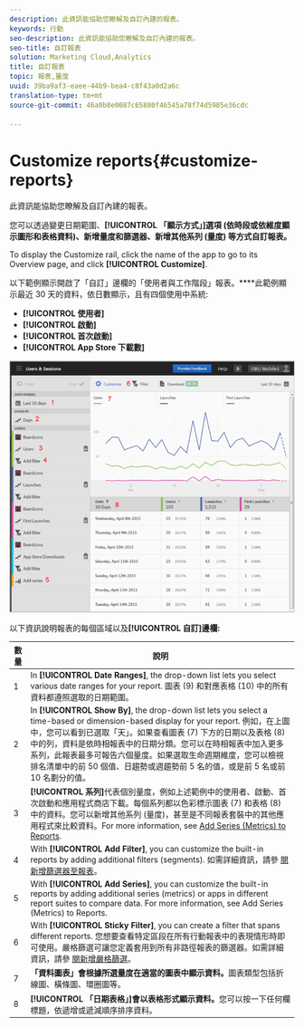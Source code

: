 ```yaml
---
description: 此資訊能協助您瞭解及自訂內建的報表。
keywords: 行動
seo-description: 此資訊能協助您瞭解及自訂內建的報表。
seo-title: 自訂報表
solution: Marketing Cloud,Analytics
title: 自訂報表
topic: 報表,量度
uuid: 39ba9af3-eaee-44b9-bea4-c8f43a0d2a6c
translation-type: tm+mt
source-git-commit: 46a0b8e0087c65880f46545a78f74d5985e36cdc

---
```



# Customize reports{#customize-reports}

此資訊能協助您瞭解及自訂內建的報表。

您可以透過變更日期範圍、**[!UICONTROL 「顯示方式」]選項 (依時段或依維度顯示圖形和表格資料)、新增量度和篩選器、新增其他系列 (量度) 等方式自訂報表。**

To display the Customize rail, click the name of the app to go to its Overview page, and click **[!UICONTROL Customize]**.

以下範例顯示開啟了「自訂」邊欄的「使用者與工作階段」報表。****&#x200B;此範例顯示最近 30 天的資料，依日數顯示，且有四個使用中系統:

* **[!UICONTROL 使用者]**
* **[!UICONTROL 啟動]**
* **[!UICONTROL 首次啟動]**
* **[!UICONTROL App Store 下載數]**

![](assets/reports.png)

以下資訊說明報表的每個區域以及&#x200B;**[!UICONTROL 自訂]邊欄:**

| 數量 | 說明 |
|--- |--- |
| 1 | In **[!UICONTROL Date Ranges]**, the drop-down list lets you select various date ranges for your report. 圖表 (9) 和對應表格 (10) 中的所有資料都遵照選取的日期範圍。 |
| 2 | In **[!UICONTROL Show By]**, the drop-down list lets you select a time-based or dimension-based display for your report.  例如，在上圖中，您可以看到已選取「天」。如果查看圖表 (7) 下方的日期以及表格 (8) 中的列，資料是依時相報表中的日期分類。您可以在時相報表中加入更多系列，此報表最多可報告六個量度。如果選取生命週期維度，您可以檢視排名清單中的前 50 個值、日趨勢或週趨勢前 5 名的值，或是前 5 名或前 10 名劃分的值。 |
| 3 | **[!UICONTROL 系列]**&#x200B;代表個別量度，例如上述範例中的使用者、啟動、首次啟動和應用程式商店下載。每個系列都以色彩標示圖表 (7) 和表格 (8) 中的資料。您可以新增其他系列 (量度)，甚至是不同報表套裝中的其他應用程式來比較資料。For more information, see  [Add Series (Metrics) to Reports](/help/using/usage/reports-customize/t-reports-series.md). |
| 4 | With **[!UICONTROL Add Filter]**, you can customize the built-in reports by adding additional filters (segments).  如需詳細資訊，請參 [閱新增篩選器至報表](/help/using/usage/reports-customize/t-reports-customize.md)。 |
| 5 | With **[!UICONTROL Add Series]**, you can customize the built-in reports by adding additional series (metrics) or apps in different report suites to compare data.  For more information, see Add Series (Metrics) to Reports.[](/help/using/usage/reports-customize/t-reports-series.md) |
| 6 | With **[!UICONTROL Sticky Filter]**, you can create a filter that spans different reports. 您想要查看特定區段在所有行動報表中的表現情形時即可使用。嚴格篩選可讓您定義套用到所有非路徑報表的篩選器。如需詳細資訊，請參 [閱新增嚴格篩選](/help/using/usage/reports-customize/t-sticky-filter.md)。 |
| 7 | **「資料圖表」會根據所選量度在適當的圖表中顯示資料。**&#x200B;圖表類型包括折線圖、橫條圖、環圈圖等。 |
| 8 | **[!UICONTROL 「日期表格」]會以表格形式顯示資料。**&#x200B;您可以按一下任何欄標題，依遞增或遞減順序排序資料。 |

